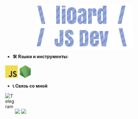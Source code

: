 <center>
<img align="center" src="PDljal6p.gif">
<img align="center" src="FjkwLxn1.gif">
</center>


+ **🛠 Языки и инструменты:**

<img height="40" src="https://raw.githubusercontent.com/github/explore/80688e429a7d4ef2fca1e82350fe8e3517d3494d/topics/javascript/javascript.png">    <img height="40" src="https://raw.githubusercontent.com/github/explore/80688e429a7d4ef2fca1e82350fe8e3517d3494d/topics/nodejs/nodejs.png">


+ **📞 Связь со мной**

<a href="https://t.me/somebadnick">
  <img align="left" alt="Telegram" width="31px" src="https://raw.githubusercontent.com/MrLivixx/MrLivixx/master/assets/telegram.svg" />
</a>

<br><br>

<a href="https://github.com/li0ard"><img align="center" src="https://github-readme-stats.vercel.app/api?username=li0ard&show_icons=true&hide_border=true"></a>
<a href="https://github.com/li0ard"><img align="center" src="https://github-readme-stats.vercel.app/api/top-langs/?username=li0ard&layout=compact&count_private=false&hide_border=true"></a>
